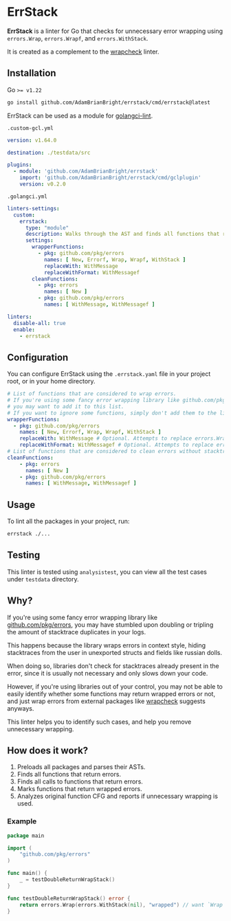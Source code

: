 # ErrStack

**ErrStack** is a linter for Go that checks for unnecessary error wrapping using `errors.Wrap`, `errors.Wrapf`, and
`errors.WithStack`.

It is created as a complement to the [wrapcheck](https://github.com/tomarrell/wrapcheck) linter.

## Installation

Go `>= v1.22`

```bash
go install github.com/AdamBrianBright/errstack/cmd/errstack@latest
```

ErrStack can be used as a module for [golangci-lint](https://golangci-lint.run/usage/linters/#modules).

`.custom-gcl.yml`
```yaml .custom-gcl.yml
version: v1.64.0

destination: ./testdata/src

plugins:
  - module: 'github.com/AdamBrianBright/errstack'
    import: 'github.com/AdamBrianBright/errstack/cmd/gclplugin'
    version: v0.2.0
```

`.golangci.yml`
```yaml .golangci.yml
linters-settings:
  custom:
    errstack:
      type: "module"
      description: Walks through the AST and finds all functions that return an error.
      settings:
        wrapperFunctions:
          - pkg: github.com/pkg/errors
            names: [ New, Errorf, Wrap, Wrapf, WithStack ] 
            replaceWith: WithMessage
            replaceWithFormat: WithMessagef
        cleanFunctions:
          - pkg: errors
            names: [ New ]
          - pkg: github.com/pkg/errors
            names: [ WithMessage, WithMessagef ]

linters:
  disable-all: true
  enable:
    - errstack
```

## Configuration

You can configure ErrStack using the `.errstack.yaml` file in your project root, or in your home directory.

```yaml
# List of functions that are considered to wrap errors.
# If you're using some fancy error wrapping library like github.com/pkg/errors,
# you may want to add it to this list.
# If you want to ignore some functions, simply don't add them to the list.
wrapperFunctions:
  - pkg: github.com/pkg/errors
    names: [ New, Errorf, Wrap, Wrapf, WithStack ]
    replaceWith: WithMessage # Optional. Attempts to replace errors.Wrap like functions with errors.WithMessage.
    replaceWithFormat: WithMessagef # Optional. Attempts to replace errors.Wrapf like functions with errors.WithMessagef.
# List of functions that are considered to clean errors without stacktrace.
cleanFunctions:
    - pkg: errors
      names: [ New ]
    - pkg: github.com/pkg/errors
      names: [ WithMessage, WithMessagef ]
```

## Usage

To lint all the packages in your project, run:

```bash
errstack ./...
```

## Testing

This linter is tested using `analysistest`, you can view all the test cases under `testdata` directory.

## Why?

If you're using some fancy error wrapping library
like [github.com/pkg/errors](https://pkg.go.dev/github.com/pkg/errors), you may have stumbled upon doubling or tripling
the amount of stacktrace duplicates in your logs.

This happens because the library wraps errors in context style, hiding stacktraces from the user in unexported structs
and fields like russian dolls.

When doing so, libraries don't check for stacktraces already present in the error, since it is usually not necessary and
only slows down your code.

However, if you're using libraries out of your control, you may not be able to easily identify whether some functions
may return wrapped errors or not, and just wrap errors from external packages
like [wrapcheck](https://github.com/tomarrell/wrapcheck) suggests anyways.

This linter helps you to identify such cases, and help you remove unnecessary wrapping.

## How does it work?

1. Preloads all packages and parses their ASTs.
2. Finds all functions that return errors.
3. Finds all calls to functions that return errors.
4. Marks functions that return wrapped errors.
5. Analyzes original function CFG and reports if unnecessary wrapping is used.

### Example

```go
package main

import (
	"github.com/pkg/errors"
)

func main() {
	_ = testDoubleReturnWrapStack()
}

func testDoubleReturnWrapStack() error {
	return errors.Wrap(errors.WithStack(nil), "wrapped") // want `Wrap call unnecessarily wraps error with stacktrace\. Replace with errors\.WithMessage\(\) or fmt\.Errorf\(\)`
}
```
